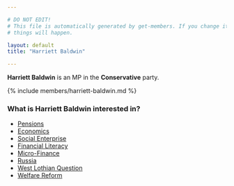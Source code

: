```yaml
---

# DO NOT EDIT!
# This file is automatically generated by get-members. If you change it, bad
# things will happen.

layout: default
title: "Harriett Baldwin"

---
```


**Harriett Baldwin** is an MP in the **Conservative** party.

{% include members/harriett-baldwin.md %}

### What is Harriett Baldwin interested in?


* [Pensions](/interests/pensions.html)
* [Economics](/interests/economics.html)
* [Social Enterprise](/interests/social-enterprise.html)
* [Financial Literacy](/interests/financial-literacy.html)
* [Micro-Finance](/interests/micro-finance.html)
* [Russia](/interests/russia.html)
* [West Lothian Question](/interests/west-lothian-question.html)
* [Welfare Reform](/interests/welfare-reform.html)
